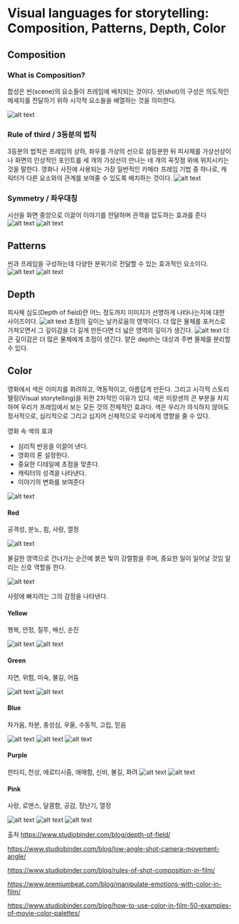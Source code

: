 # Visual languages for storytelling: Composition, Patterns, Depth, Color
## Composition
### What is Composition?
합성은 씬(scene)의 요소들이 프레임에 배치되는 것이다. 샷(shot)의 구성은 의도적인 메세지를 전달하기 위하 시각적 요소들을 배열하는 것을 의미한다.

![alt text](https://www.liveabout.com/thmb/zsl2PPtGYGlqIaAqZ49rq-koIYg=/768x0/filters:no_upscale():max_bytes(150000):strip_icc()/elements-of-composition-in-art-2577514-final-50ad016bbff54667a13db5f6f797c95d.png)

### Rule of third / 3등분의 법칙
3등분의 법칙은 프레임의 상하, 좌우를 가상의 선으로 삼등분한 뒤 피사체를 가상선상이나 화면의 인상적인 포인트를 세 개의 가상선이 만나는 네 개의 꼭짓점 위에 위치시키는 것을 말한다. 영화나 사진에 사용되는 가장 일반적인 카메라 프레임 기법 중 하나로, 캐릭터가 다른 요소와의 관계를 보여줄 수 있도록 배치하는 것이다.
![alt text](https://s.studiobinder.com/wp-content/uploads/2019/04/Rules-of-Shot-Composition-Rule-of-Thirds-Grid-min.jpg)

### Symmetry / 좌우대칭
시선을 화면 중앙으로 이끌어 이야기를 전달하며 관객을 압도하는 효과를 준다
![alt text](https://s.studiobinder.com/wp-content/uploads/2019/04/Rules-of-Shot-Composition-Balance-and-Symmetry-Wes-min.jpg)
![alt text](https://s.studiobinder.com/wp-content/uploads/2019/04/Rules-of-Shot-Composition-Balance-and-Symmetry-min.jpg)

## Patterns
씬과 프레임을 구성하는데 다양한 분위기르 전달할 수 있는 효과적인 요소이다. 
![alt text](https://forthefloorandmore.com/wp-content/uploads/2018/03/featuredimage-780x300.jpg)
![alt text](https://external-preview.redd.it/AfzseaSJOcOmPGFqbm5q_qGliHDh9Z9rTc7aRtainXY.jpg?auto=webp&s=f3041b284c2d10ade960e3a1f7c2ea1dc5b3747e)
## Depth

피사체 심도(Depth of field)란 어느 정도까지 이미지가 선명하게 나타나는지에 대한 사이즈이다.
![alt text](https://s.studiobinder.com/wp-content/uploads/2018/11/Depth-of-Field-Diagram-Select-Focus-StudioBinder.png)
초점의 깊이는 날카로움의 영역이다. 더 많은 물체를 포커스로 가져오면서 그 깊이감을 더 길게 만든다면 더 넓은 영역의 깊이가 생긴다.
![alt text](https://s.studiobinder.com/wp-content/uploads/2019/04/Rules-of-Shot-Composition-depth-of-field-1024x660-min.jpg)
더 큰 깊이감은 더 많은 물체에게 초점이 생긴다. 얕은 depth는 대상과 주변 물체를 분리할 수 있다. 
## Color
영화에서 색은 이미지를 화려하고, 역동적이고, 아름답게 만든다. 그리고 시각적 스토리텔링(Visual storytelling)을 위한 2차적인 이유가 있다. 색은 미장센의 큰 부분을 차지하며 우리가 프레임에서 보는 모든 것의 전체적인 효과다. 색은 우리가 의식하지 않아도 정서적으로, 심리적으로 그리고 심지어 신체적으로 우리에게 영향을 줄 수 있다.

영화 속 색의 효과
- 심리적 반응을 이끌어 낸다.
- 영화의 톤 설정한다.
- 중요한 디테일에 초점을 맞춘다.
- 캐릭터의 성격을 나타낸다.
- 이야기의 변화를 보여준다

![alt text](https://s.studiobinder.com/wp-content/uploads/2016/09/2-How-to-Use-Color-in-Film-Example-of-Movie-Color-Palette-and-Schemes-Color-Theory-Film-Monochromatic-Complementary-Analogous-and-Triadic-min.png)
#### Red
공격성, 분노, 힘, 사랑, 열정

![alt text](https://pbblogassets.s3.amazonaws.com/uploads/2016/07/RED-Ex-Machina.jpg)

불길한 영역으로 건너가는 순간에 붉은 빛이 강렬함을 주며, 중요한 일이 일어날 것임 알리는 신호 역할을 한다.

![alt text](https://pbblogassets.s3.amazonaws.com/uploads/2016/07/Her-RED.jpg)

사랑에 빠지려는 그의 감정을 나타낸다.
#### Yellow
행복, 안정, 질투, 배신, 순진

![alt text](https://pbblogassets.s3.amazonaws.com/uploads/2016/07/Wes-anderson.jpg)
![alt text](https://pbblogassets.s3.amazonaws.com/uploads/2016/07/Birdman-YELLOW.jpg)
#### Green
자연, 위험, 미숙, 불길, 어둠

![alt text](https://pbblogassets.s3.amazonaws.com/uploads/2016/08/GREEN-Machinist.jpg)
![alt text](https://pbblogassets.s3.amazonaws.com/uploads/2016/08/Gravity-GREEN.jpg)

#### Blue
차가움, 차분, 충성심, 우울, 수동적, 고립, 믿음

![alt text](https://pbblogassets.s3.amazonaws.com/uploads/2016/07/Midnight-Special-Blue.jpg)
![alt text](https://pbblogassets.s3.amazonaws.com/uploads/2016/07/BLUE-There-will-be-blood.jpg)
![alt text](https://pbblogassets.s3.amazonaws.com/uploads/2016/07/Only-God-BLUE.jpg)

#### Purple
판타지, 천상, 에로티시즘, 애매함, 신비, 불길, 화려
![alt text](https://pbblogassets.s3.amazonaws.com/uploads/2016/07/Lost-River-Purple.jpg)
![alt text](https://pbblogassets.s3.amazonaws.com/uploads/2016/07/Guardians-PURPLE.jpg)
#### Pink
사랑, 로맨스, 달콤함, 공감, 장난기, 열정

![alt text](https://pbblogassets.s3.amazonaws.com/uploads/2016/07/Grand-Buda.jpg)
![alt text](https://pbblogassets.s3.amazonaws.com/uploads/2016/08/PINK-It-Follows.jpg)
![alt text](https://pbblogassets.s3.amazonaws.com/uploads/2016/08/Scott-Pilgrim-Pink.jpg)


출처
https://www.studiobinder.com/blog/depth-of-field/

https://www.studiobinder.com/blog/low-angle-shot-camera-movement-angle/

https://www.studiobinder.com/blog/rules-of-shot-composition-in-film/

https://www.premiumbeat.com/blog/manipulate-emotions-with-color-in-film/

https://www.studiobinder.com/blog/how-to-use-color-in-film-50-examples-of-movie-color-palettes/

